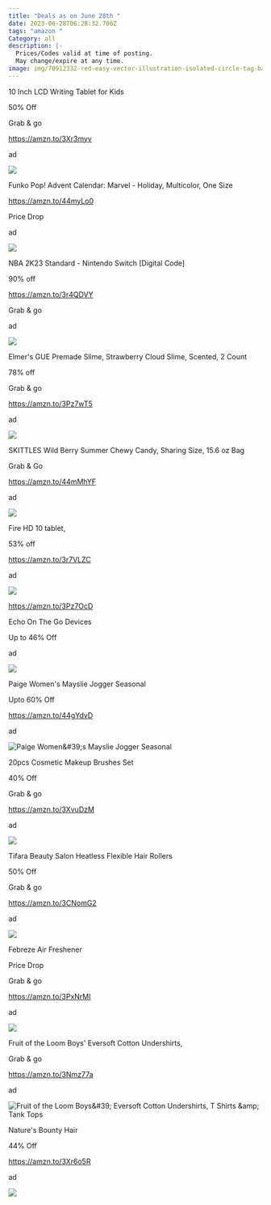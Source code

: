 ```yaml
---
title: "Deals as on June 28th "
date: 2023-06-28T06:28:32.706Z
tags: "amazon "
Category: all
description: |-
  Prices/Codes valid at time of posting.
  May change/expire at any time.
image: img/70912332-red-easy-vector-illustration-isolated-circle-tag-banner-best-deal-this-element-is-well-adapted-for.webp
---
```

10 Inch LCD Writing Tablet for Kids

50% Off

Grab & go

https://amzn.to/3Xr3myv

ad

![](https://m.media-amazon.com/images/I/81pKDwzkhOL._AC_SL1500_.jpg)



Funko Pop! Advent Calendar: Marvel - Holiday, Multicolor, One Size

https://amzn.to/44myLo0

Price Drop

ad

![](https://m.media-amazon.com/images/I/81UAEWELhRL._AC_SL1500_.jpg)



NBA 2K23 Standard - Nintendo Switch \[Digital Code]

90% off

https://amzn.to/3r4QDVY

Grab & go

ad

![](https://m.media-amazon.com/images/I/71rDx73iyGL._AC_SL1500_.jpg)



Elmer's GUE Premade Slime, Strawberry Cloud Slime, Scented, 2 Count

78% off

Grab & go

https://amzn.to/3Pz7wT5

ad

![](https://m.media-amazon.com/images/I/71UBFkHR9bL._AC_SL1500_.jpg)

SKITTLES Wild Berry Summer Chewy Candy, Sharing Size, 15.6 oz Bag

Grab & Go

https://amzn.to/44mMhYF

ad

![](https://m.media-amazon.com/images/I/613CY2ECvTL._SL1000_.jpg)

Fire HD 10 tablet,

53% off

https://amzn.to/3r7VLZC

ad

![](https://m.media-amazon.com/images/I/61uE03cRsyS._AC_SL1000_.jpg)

https://amzn.to/3Pz7OcD

Echo On The Go Devices

Up to 46% Off

ad

![](https://m.media-amazon.com/images/I/41RCr63s5VL._AC_SL1000_.jpg)



Paige Women's Mayslie Jogger Seasonal

Upto 60% Off

https://amzn.to/44gYdvD

ad

![Paige Women\&#39;s Mayslie Jogger Seasonal](https://m.media-amazon.com/images/I/51kH3EvgFKL._AC_UX569_.jpg)

<!--StartFragment-->

20pcs Cosmetic Makeup Brushes Set

40% Off

Grab & go

https://amzn.to/3XvuDzM

ad

![](https://m.media-amazon.com/images/I/51Z4zptGTKL.jpg)

Tifara Beauty Salon Heatless Flexible Hair Rollers

50% Off

Grab & go

https://amzn.to/3CNomG2

ad

![](https://m.media-amazon.com/images/I/81L16rMIoQL._SL1500_.jpg)

<!--StartFragment-->

Febreze Air Freshener

Price Drop

Grab & go

https://amzn.to/3PxNrMI

ad

![](https://m.media-amazon.com/images/I/71C7spkl0aL._AC_SL1500_.jpg)

<!--StartFragment-->

Fruit of the Loom Boys' Eversoft Cotton Undershirts,

Grab & go

https://amzn.to/3Nmz77a

ad

![Fruit of the Loom Boys\&#39; Eversoft Cotton Undershirts, T Shirts \&amp; Tank Tops](https://m.media-amazon.com/images/I/51MnHNpgyfL._AC_UY741_.jpg)



Nature's Bounty Hair

44% Off

https://amzn.to/3Xr6o5R

ad

![](https://m.media-amazon.com/images/I/71thH7a+6GL._AC_SL1500_.jpg)

<!--EndFragment-->